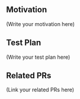 <!-- Thank you for submitting the PR! We appreciate you spending the time to work on these changes! -->

## Motivation

(Write your motivation here)

## Test Plan

<!--
    If you changed any code, please provide us with clear instructions on how you verified your changes work.
    Bonus points for screenshots and videos!
-->

(Write your test plan here)

## Related PRs

<!--
    If this PR adds or changes functionality, please take some time to
    update the docs at https://github.com/AleoNet/snarkVM and https://github.com/AleoHQ/protocol-docs,
    and link to your PR here.
-->

(Link your related PRs here)
